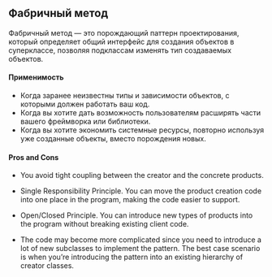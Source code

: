 ## Фабричный метод

Фабричный метод — это порождающий паттерн проектирования, который определяет общий интерфейс для создания объектов в суперклассе, позволяя подклассам изменять тип создаваемых объектов.

#### Применимость

* Когда заранее неизвестны типы и зависимости объектов, с которыми должен работать ваш код.
* Когда вы хотите дать возможность пользователям расширять части вашего фреймворка или библиотеки.
* Когда вы хотите экономить системные ресурсы, повторно используя уже созданные объекты, вместо порождения новых.

#### Pros and Cons

* You avoid tight coupling between the creator and the concrete products.
* Single Responsibility Principle. You can move the product creation code into one place in the program, making the code easier to support.
* Open/Closed Principle. You can introduce new types of products into the program without breaking existing client code.

* The code may become more complicated since you need to introduce a lot of new subclasses to implement the pattern. The best case scenario is when you’re introducing the pattern into an existing hierarchy of creator classes.

